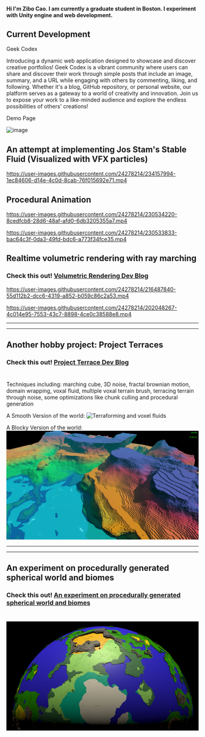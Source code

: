 #### Hi I'm Zibo Cao. I am currently a graduate student in Boston. I experiment with Unity engine and web development. ####


## Current Development
Geek Codex

Introducing a dynamic web application designed to showcase and discover creative portfolios! Geek Codex is a vibrant community where users can share and discover their work through simple posts that include an image, summary, and a URL while engaging with others by commenting, liking, and following. Whether it's a blog, GitHub repository, or personal website, our platform serves as a gateway to a world of creativity and innovation. Join us to expose your work to a like-minded audience and explore the endless possibilities of others' creations!

Demo Page

![image](https://github.com/FzComet206/FzComet206/assets/24278214/dc4c6b1a-dbc4-41c3-aa17-c1609a0548e0)






## An attempt at implementing Jos Stam's Stable Fluid (Visualized with VFX particles)




https://user-images.githubusercontent.com/24278214/234157994-1ec84606-d14e-4c0d-8cab-76f015692e71.mp4






## Procedural Animation ##



https://user-images.githubusercontent.com/24278214/230534220-8cedfcb8-28d6-48af-afd0-6db3205355a7.mp4



https://user-images.githubusercontent.com/24278214/230533833-bac64c3f-0da3-49fd-bdc6-a773f34fce35.mp4




## Realtime volumetric rendering with ray marching ##

### Check this out! <a href = https://github.com/FzComet206/Volumetirc-Rendering/blob/master/README.md>  Volumetric Rendering Dev Blog </a> ###

https://user-images.githubusercontent.com/24278214/216487840-55d112b2-dcc6-4319-a852-b059c86c2a53.mp4

https://user-images.githubusercontent.com/24278214/202048267-4c014e95-7553-43c7-8898-4ce0c38588e8.mp4

---
---

## Another hobby project: Project Terraces ##

### Check this out! <a href = https://github.com/FzComet206/Project-Terraces/blob/master/README.md> Project Terrace Dev Blog</a> ###
#


Techniques including: marching cube, 3D noise, fractal brownian motion, domain wrapping, voxal fluid, multiple voxal terrain brush, terracing terrain through noise, some optimizations like chunk culling and procedural generation 

A Smooth Version of the world:
![Terraforming and voxel fluids](Images/Realm0.png)

A Blocky Version of the world:
![Terraforming and voxel fluids](Images/Realm1.png)

---
---

## An experiment on procedurally generated spherical world and biomes ##

### Check this out! <a href = https://github.com/FzComet206/Spherical-World-Generation/blob/master/README.md> An experiment on procedurally generated spherical world and biomes </a> ###

#

![A planet](Images/World.png)
